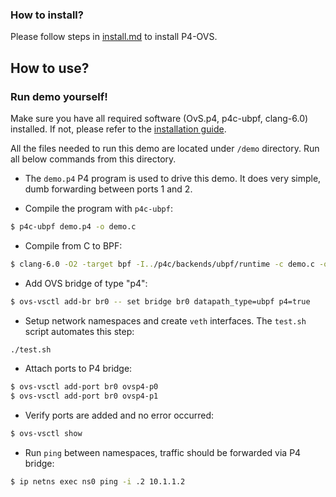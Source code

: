 ### How to install? 

Please follow steps in [install.md](./install.md) to install P4-OVS. 

## How to use?

### Run demo yourself!

Make sure you have all required software (OvS.p4, p4c-ubpf, clang-6.0) installed. If not, please refer to the [installation guide](./install.md).

All the files needed to run this demo are located under `/demo` directory. Run all below commands from this directory.

* The `demo.p4` P4 program is used to drive this demo. It does very simple, dumb forwarding between ports 1 and 2.

* Compile the program with `p4c-ubpf`:

```bash
$ p4c-ubpf demo.p4 -o demo.c
```

* Compile from C to BPF:

```bash
$ clang-6.0 -O2 -target bpf -I../p4c/backends/ubpf/runtime -c demo.c -o demo.o
```

* Add OVS bridge of type "p4":

```bash
$ ovs-vsctl add-br br0 -- set bridge br0 datapath_type=ubpf p4=true
```

* Setup network namespaces and create `veth` interfaces. The `test.sh` script automates this step:

```bash
./test.sh
```

* Attach ports to P4 bridge:

```bash
$ ovs-vsctl add-port br0 ovsp4-p0
$ ovs-vsctl add-port br0 ovsp4-p1
```

* Verify ports are added and no error occurred:

```bash
$ ovs-vsctl show
```

* Run ``ping`` between namespaces, traffic should be forwarded via P4 bridge:

```bash
$ ip netns exec ns0 ping -i .2 10.1.1.2
```
